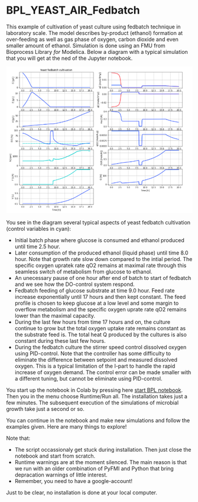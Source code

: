 # BPL_YEAST_AIR_Fedbatch

This example of cultivation of yeast culture using fedbatch technique in laboratory scale.
The model describes by-product (ethanol) formation at over-feeding as well as gas phase of oxygen, carbon dioxide
and even smaller amount of ethanol. Simulation is done using an FMU from Bioprocess Library *for* Modelica. Below a diagram
with a typical simulation that you will get at the ned of the Jupyter notebook.

![](FigX_BPL_YEAST_AIR_Fedbatch.png)

You see in the diagram several typical aspects of yeast fedbatch cultivation (control variables in cyan):
* Initial batch phase where glucose is consumed and ethanol produced until time 2.5 hour. 
* Later consumption of the produced ethanol (liquid phase) until time 8.0 hour. Note that growth rate slow down compared to the intial period. The specific oxygen upratek rate qO2 remains at maximal rate through this seamless switch of metabolism from glucose to ethanol.
* An unecessary pause of one hour after end of batch to start of fedbatch and we see how the DO-control system respond.
* Fedbatch feeding of glucose substrate at time 9.0 hour. Feed rate increase exponentially until 17 hours and then kept constant. The feed profile is chosen to keep glucose at a low level and some margin to overflow metabolism and the specific oxygen uprate rate qO2 remains lower than the maximal capacity.
* During the last few hours from time 17 hours and on, the culture continue to grow but the total oxygen uptake rate remains constant as the substrate feed is. The total heat Q produced by the cultures is also constant during these last few hours.
* During the fedbatch culture the stirrer speed control dissolved oxygen using PID-control. Note that the controller has some difficulty to eliminate the difference between setpoint and measured dissolved oxygen. This is a typical limitation of the I-part to handle the rapid increase of oxygen demand. The control error can be made smaller with a different tuning, but cannot be eliminate using PID-control.

You start up the notebook in Colab by pressing here
[start BPL notebook](https://colab.research.google.com/github/janpeter19/BPL_YEAST_AIR_Fedbatch/blob/main/BPL_YEAST_AIR_Fedbatch.ipynb).
Then you in the menu choose Runtime/Run all. The installation takes just a few minutes. The subsequent execution of the simulations of microbial growth take just a second or so. 

You can continue in the notebook and make new simulations and follow the examples given. Here are many things to explore!

Note that:
* The script occassionaly get stuck during installation. Then just close the notebook and start from scratch.
* Runtime warnings are at the moment silenced. The main reason is that we run with an older combination of PyFMI and Python that bring depracation warnings of little interest. 
* Remember, you need to have a google-account!

Just to be clear, no installation is done at your local computer.

